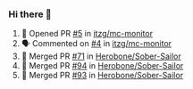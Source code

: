 ### Hi there 👋

<!--START_SECTION:activity-->
1. 💪 Opened PR [#5](https://github.com/itzg/mc-monitor/pull/5) in [itzg/mc-monitor](https://github.com/itzg/mc-monitor)
2. 🗣 Commented on [#4](https://github.com/itzg/mc-monitor/issues/4) in [itzg/mc-monitor](https://github.com/itzg/mc-monitor)
3. 🎉 Merged PR [#71](https://github.com/Herobone/Sober-Sailor/pull/71) in [Herobone/Sober-Sailor](https://github.com/Herobone/Sober-Sailor)
4. 🎉 Merged PR [#94](https://github.com/Herobone/Sober-Sailor/pull/94) in [Herobone/Sober-Sailor](https://github.com/Herobone/Sober-Sailor)
5. 🎉 Merged PR [#93](https://github.com/Herobone/Sober-Sailor/pull/93) in [Herobone/Sober-Sailor](https://github.com/Herobone/Sober-Sailor)
<!--END_SECTION:activity-->

<!--
**Herobone/Herobone** is a ✨ _special_ ✨ repository because its `README.md` (this file) appears on your GitHub profile.

Here are some ideas to get you started:

- 🔭 I’m currently working on ...
- 🌱 I’m currently learning ...
- 👯 I’m looking to collaborate on ...
- 🤔 I’m looking for help with ...
- 💬 Ask me about ...
- 📫 How to reach me: ...
- 😄 Pronouns: ...
- ⚡ Fun fact: ...
-->
